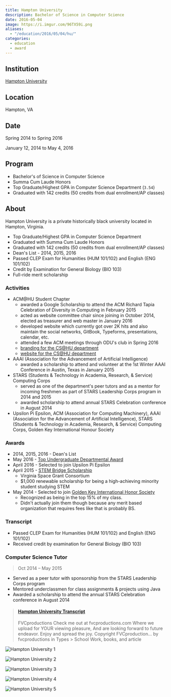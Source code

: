 ```yaml
---
title: Hampton University
description: Bachelor of Science in Computer Science
date: 2016-05-04
image: https://i.imgur.com/96TX59i.png
aliases:
  - "/education/2016/05/04/hu/"
categories:
  - education
  - award
---
```


## Institution

[Hampton University](https://hamptonu.edu "Hampton University")

## Location

Hampton, VA

## Date

Spring 2014 to Spring 2016

January 12, 2014 to May 4, 2016

## Program

- Bachelor's of Science in Computer Science
- Summa Cum Laude Honors
- Top Graduate/Highest GPA in Computer Science Department (`3.54`)
- Graduated with 142 credits (50 credits from dual enrollment/AP classes)

## About

Hampton University is a private historically black university located in Hampton, Virginia.

- Top Graduate/Highest GPA in Computer Science Department
- Graduated with Summa Cum Laude Honors
- Graduated with 142 credits (50 credits from dual enrollment/AP classes)
- Dean's List - 2014, 2015, 2016
- Passed CLEP Exam for Humanities (HUM 101/102) and English (ENG 101/102)
- Credit by Examination for General Biology (BIO 103)
- Full-ride merit scholarship

### Activities

- ACM@HU Student Chapter
  - awarded a Google Scholarship to attend the ACM Richard Tapia Celebration of Diversity in Computing in February 2015
  - acted as website committee chair since joining in October 2014, elected as treasurer and web master in January 2016
  - developed website which currently got over 2K hits and also maintain the social networks, GitBook, Typeforms, presentations, calendar, etc.
  - attended a few ACM meetings through ODU's club in Spring 2016
  - [branding for the CS@HU department](https://fvcproductions.com/portfolio/cshu-branding)
  - [website for the CS@HU department](https://huacm.wordpress.com)
- AAAI (Association for the Advancement of Artificial Intelligence)
  - awarded a scholarship to attend and volunteer at the 1st Winter AAAI Conference in Austin, Texas in January 2015
- STARS (Students & Technology in Academia, Research, & Service) Computing Corps
  - served as one of the department's peer tutors and as a mentor for incoming freshmen as part of STARS Leadership Corps program in 2014 and 2015
  - awarded scholarship to attend annual STARS Celebration conference in August 2014
- Upsilon Pi Epsilon, ACM (Association for Computing Machinery), AAAI (Association for the Advancement of Artificial Intelligence), STARS (Students & Technology in Academia, Research, & Service) Computing Corps, Golden Key International Honour Society

### Awards

- 2014, 2015, 2016 - Dean's List
- May 2016 - [Top Undergraduate Departmental Award](https://www.facebook.com/CSHamptonU/photos/a.1125124277538340.1073741838.797634530287318/1125124377538330/?type=3&theater)
- April 2016 - Selected to join Upsilon Pi Epsilon
- April 2015 - [STEM Bridge Scholarship](https://vsgc.odu.edu/awardees/20142015/)
  - Virginia Space Grant Consortium
  - $1,000 renewable scholarship for being a high-achieving minority student
    studying STEM
- May 2014 - Selected to join [Golden Key International Honor Society](https://goldenkey.org/)
  - Recognized as being in the top 15% of my class.
  - Didn't actually join them though because any merit based organization that requires fees like that is probably BS.

### Transcript

- Passed CLEP Exam for Humanities (HUM 101/102) and English (ENG 101/102)
- Received credit by examination for General Biology (BIO 103)

### Computer Science Tutor

> Oct 2014 – May 2015

- Served as a peer tutor with sponsorship from the STARS Leadership Corps program
- Mentored underclassmen for class assignments & projects using Java
- Awarded a scholarship to attend the annual STARS Celebration conference in August 2014

<blockquote class="embedly-card" data-card-controls="0"><h4><a href="https://www.scribd.com/document/315207507/Hampton-University-Transcript">Hampton University Transcript</a></h4><p>FVCproductions Check me out at fvcproductions.com Where we upload for YOUR viewing pleasure, And are looking forward to future endeavor. Enjoy and spread the joy. Copyright FVCproduction... by fvcproductions in Types > School Work, books, and article</p></blockquote>
<script async src="//cdn.embedly.com/widgets/platform.js" charset="UTF-8"></script>

![Hampton University 1](https://lh3.googleusercontent.com/6LDnp-B77A6RBEd6zpmD7rhA6uQo-vKlvokDVOfMtU90Fb2i2hWNjVK5DqrUZLtcbfX8KYupfxm9YMDBL-2leCQCYbEC1brFnZrMlwWZe_vJ-TjWCSgkXHZgi98CB6unTrwfKDmwbfKrpE2kgVaIbY252Ru5Vj4pvp3dXhuqOcv49nqWJizteOkyUlnkkz0ecS9iy9CpJuvr8jPjvRCAOqHp3x15mA_9BPB__bY0TDPWgWPSH70SdZyyRGVpgaE7FtCbnJ5A9RAajRITuc-0snI5aFglrrE_FFVVnuPHJkRPRenAXfdldbg_5h5zQEcsY3RTSMDlSB_shBjboPA7E24-PFem4yL2hcX-o4wdPv6fA64jg0g_ZBYBB6PwInvtufv4nm36KSvBf2n-Imfd7yEhT9cAKZrF4y8Zh0EYCi7qLxITMXA_2vIycwVTvI4Fiyf3SNsQCggRMCEiElrlH_XR-C5wvmPR5YmCKkgNe5z7Z3oO7EdY11n1qLIjtrPQrMpC-eT1RMCSnJIuo38l_vjLODq_WD4I4e1vh5fvAAmOa4SxBotGAYV20rfXaoRtZxDPmtyqDdSBStfRWvIVwF64KjA1DhkFfm83RCjxLDuLqhh1S9fxvSGtJEMQAk1G=w926-h693-no)

![Hampton University 2](https://lh3.googleusercontent.com/1LfBOtO78ndQAYuLTmUaKarHcb2lZNnTA9PpMNvTEYOIb8YAKt_2xfP5ApeQnwnPBqnADQN6s-QzYZG_jbi2kbP69SsHoRaZoeB9EA1ukuq_ZV2l9AHKIc4-IwuyHzG49UuCTSitOOMU_-SfVq5m1-bEFvaYuxvAvypikbWZNFjrXGCVkF6q8S3U_8l6C1r9XXD8sSX20APqs9EeCmLPOZPS7Tza0_jkf2sVxygOTJTSVUGUMxWfoKU7gvDOiTZFZwR0qAgn58-Q9igHqJ8MNfdUZFPt7H9K7jevRCJaKnviCmRALsUlhZlFkppXbLKey1ADLXU9I9li03wdAVxKz6vPyGkI_RF4uY65_c7iyzm1MkKvyYEdWrG71SiUUAgJx5T6V7Y9hi3IZcJbvG9BdpKfPJl3S55tuzYwqRn56KZ98oYK17fYD4MVSB0v96pGv-VW1_4vOUE6LY4lrwBciyh8MJFs21aySKNEHe29fAs-RgIpIxgkwHonNSUCHfkIoOGclaxmJhBQ9imCr31uQhd0tRGdB0i9ZjKREAhh92imfd6tGSk8x-GstbLxkHPrYtQzCxCU5O-jdLWSBlvsPwKNENGuSPDohfRdkeItZ0VraX-6tDQAD_DEOP8xYPUN=w1292-h969-no)

![Hampton University 3](https://lh3.googleusercontent.com/npfMaecMZA1TAQLYZ2bQw43WIuH4WPuPcrqYSFgKGJupkglbc7oGdXuOi9eTDb-W2h8TITEVTNuwzlSrcRFQuT2xStZD5j9psTzQhWtY9joEaXC3QeWbm_vsZPhvB6mBaNoueO_mk7fAiClvPUWQPyz7q5pC1lksPrKxMJWFjlJw6Tq3wpo-KYaXeetrVB4SPgmkGjEBudaU3BFX2QmSArJ5QSUzqOoTIMYFo4bwzeMPTCBMlzuVhEPCqw7fOJpgUNuvuSD59VXm1f80SuJfyyZRe-cyNhvypRiqTf48QyIxbERbhh5gaXU6QLAySOwpLGtacTcYYMGOF5gPYw6LMEkXToryTGLUKBHzFKtfwy4YwI2BGWESrCerwP5iptw98lfrUR1RPHmwcpoUuHCZyWWoXd-GssYX_kUqI_ehWSdfJhV0HbkSLS19GQ-x3nVbnlqEO4SGQwmQ8Iwnquwr3pdPAdEiYsS1a6ycHC7EcIaEoY7c0nei_ibId9aLzJasYQXf3tQOJ_3z9zhpHYBkTbDMZKF7wWPTJu1OTyiiYLLUd1Yl97j5vCO5g1kEqTHJkHzK9ivY9egk9rH8cyLOyB-pyXNSOUpvx-_5JsihPLN50zq_hzctg3Albh2Ai5MQ=w295-h220-no)

![Hampton University 4](https://lh3.googleusercontent.com/dKRuVHkTCZBgumTzh9-fseASMvGKDP6K1ahzmL7kV45gajPM4SyMZZOLl4KyIHMr2RHBZ5gdMIvhxsVRDNrvYptvUD7ARJ6r52PF-Hv7hz378l_h1bJJog3noNyCKrJPjrR2jfX63mgD1axzJ-KaINI5VgdddShehxJVKp5CbjVnRejvKH5tjJ5ualkqFTJwL2Y8cUstFXl2of40Bc6IgYyqhhz0_BuGV17wDmzCRsxcgMvyQqAF49-5_nAat1ktv4ViW2dp96SDKBpnY0OEEn4wk4oi_JW6z5OE9wn04wfBwzULb-Ct5nmXvhb-5Eoivxtr2HwYMoTri5tsSBfIQVBSJlN_sRxaBKThKoWqvt1JpRlmTc1CqK4HRDF5Hopcn_Nvurb6KRHpHxtiRSeXcekvCcY1AtawP2Wnfd-wmJmHKlIxzer2f998lR4Xpm3QpJgS5R8vBQTrGqnevITwvv7wSOULlMoAfy421a-On20zs0Ohx0wCP7Ee5TUbWtuhp6PxUmOv7_ljHmEAb4DKRd2lPq25ow8v8Gcnu_pjlnNu-co4RHzzMzE8Z-pl-0HjTcvqHq4fq5T55OPKHVASQU4I-jC4GRrPHyzkvobpPSNhrDg_vfWyWd6o2-cMJo_o=w293-h220-no)

![Hampton University 5](https://lh3.googleusercontent.com/xmjdMR_1qQUpyDoLyq8AmN0SASKKnKpxbUJWEcvI_nZO6uHKLPQsuWrdcRTcxkC7KA2LyHsh-eqFue5Fafj0rIMuYtuVBKWvxWfbOrYfHAXQs_lpuhhoPPqQ5f8K2B0Uw7eLU4eIPsicNWNQErwn2tlAleC_WE6Zp1zxyLgp4Ylyt8C7c4g1AaRTLqQgGBA8P4yBNauhzQq34FCGQKAJQKEsdPEAm_vbm7-uEFNHbe3gM4iZKrEaL138rPvFVMc3gM1xCVhMFvt07Jhu2Qn8LbIzcxwQ38vTxRm8or1gzus0fnxz_jNUZ6KwRFNFnrphZonsoepQKQTOKdlXl8LH-S-izCFsOg_E5xmdAR2WCOoamX_bAVoe30PHN6A9wibtlcT9sg4v_low50m4rvfz3vlmYtuti3kQHGdVunDNPsT1hcFhHnqBAbuvjgbGmiyQSHi_Indzc-MNgvR7-KVjTwE_n3VxWnZfuWq3FlgyK_MaeCK4Dr1ySXmPhSOCYk13QH-EX8JUqBKhMK6q0XZCz-JGV0J8XUxHlwH1TeWpsyqxk0rgcNKDIgL7YdcZMEMKMzciG5AgTIuS3ZJQZjM9jJ5rEsVLnlE7hEDkSinsUFlHr_h9c5byt2GcSAbwI_1z=w296-h220-no)
